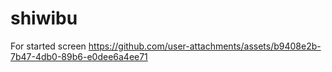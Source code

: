 # shiwibu 
For started screen
https://github.com/user-attachments/assets/b9408e2b-7b47-4db0-89b6-e0dee6a4ee71
